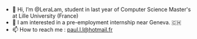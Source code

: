 - 👋 Hi, I’m @LeraLam, student in last year of Computer Science Master's at Lille University (France)
- 👀 I am interested in a pre-employment internship near Geneva. 🇨🇭
- 📫 How to reach me : paul.l.l@hotmail.fr

<!---
LeraLam/LeraLam is a ✨ special ✨ repository because its `README.md` (this file) appears on your GitHub profile.
You can click the Preview link to take a look at your changes.
--->
